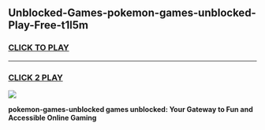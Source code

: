 
## Unblocked-Games-pokemon-games-unblocked-Play-Free-t1l5m
<h3>
<a href="https://premium76.site?title=pokemon-games-unblocked&ref=10A">CLICK TO PLAY</a></h3>
<hr>

<h3>
<a href="https://premium76.site?title=pokemon-games-unblocked&ref=10A">CLICK 2 PLAY</a>
  
</h3>

<a href="https://premium76.site?title=pokemon-games-unblocked&ref=10A"><img src="https://clearcache.store/games.png"></a>


**pokemon-games-unblocked games unblocked: Your Gateway to Fun and Accessible Online Gaming**
